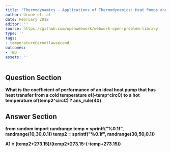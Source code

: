 ```yaml
---
title: 'Thermodynamics - Applications of Thermodynamics: Heat Pumps and Refrigerators'
author: Urone et. al
date: February 2018
editor: ''
source: https://github.com/openwebwork/webwork-open-problem-library
type: ''
tags:
- temperatureCarnotlawsecond
outcomes:
- TBD
assets: ''
---
```


## Question Section 

<b>
What is the coefficient of performance of an ideal heat pump that has heat transfer from a cold temperature of(-temp^circC) to a hot temperature of(temp2^circC) ?
ans_rule(40)


## Answer Section

from random import randrange
temp = sprintf("%0.1f", randrange(10,30,0.1))
temp2 = sprintf("%0.1f", randrange(30,50,0.1))

A1 = (temp2+273.15)/(temp2+273.15-(-temp+273.15))
